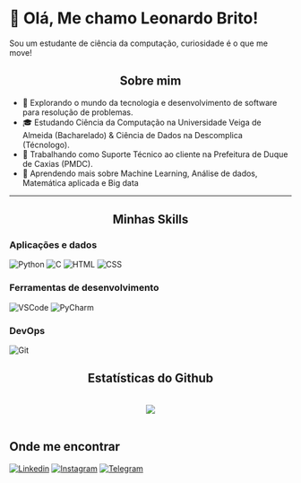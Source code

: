 <h1> 🌠 Olá, Me chamo Leonardo Brito! </h1>

Sou um estudante de ciência da computação, curiosidade é o que me move!

<h2 align="center">Sobre mim</h2> 

- 🤔 Explorando o mundo da tecnologia e desenvolvimento de software para resolução de problemas.
- 🎓 Estudando Ciência da Computação na Universidade Veiga de Almeida (Bacharelado) & Ciência de Dados na Descomplica (Técnologo).
- 💼 Trabalhando como Suporte Técnico ao cliente na Prefeitura de Duque de Caxias (PMDC).
- 🌱 Aprendendo mais sobre Machine Learning, Análise de dados, Matemática aplicada e Big data  

---

<h2 align="center"> Minhas Skills </h2>

<h3>Aplicações e dados</h3>

![Python](https://img.icons8.com/?size=100&id=13441&format=png&color=000000)
![C](https://img.icons8.com/?size=100&id=40670&format=png&color=000000)
![HTML](https://img.icons8.com/?size=100&id=20909&format=png&color=000000)
![CSS](https://img.icons8.com/?size=100&id=21278&format=png&color=000000)

<h3>Ferramentas de desenvolvimento</h3>

![VSCode](https://img.icons8.com/?size=100&id=9OGIyU8hrxW5&format=png&color=000000)
![PyCharm](https://img.icons8.com/?size=100&id=117121&format=png&color=000000)

<h3>DevOps</h3>

![Git](https://img.icons8.com/?size=100&id=20906&format=png&color=000000)

<h2 align="center">Estatísticas do Github</h2>
<br>
<div align="center">
  <picture>
  <source
    srcset="https://github-readme-stats.vercel.app/api?username=SudoMaster7&show_icons=true&theme=dark"
    media="(prefers-color-scheme: dark)"
  />
  <source
    srcset="https://github-readme-stats.vercel.app/api?username=SudoMaster7&show_icons=true"
    media="(prefers-color-scheme: light), (prefers-color-scheme: no-preference)"
  />
  <img src="https://github-readme-stats.vercel.app/api?username=SudoMaster7&show_icons=true" />
  </picture>
</div>
<br>
<div style="display: inline_block">

<h2>Onde me encontrar</h2>

[![Linkedin](https://img.icons8.com/?size=100&id=xuvGCOXi8Wyg&format=png&color=000000)](https://www.linkedin.com/in/leonardo-brito-133645262/)
[![Instagram](https://img.icons8.com/?size=100&id=ZRiAFreol5mE&format=png&color=000000)](https://www.instagram.com/sudo.ia/?utm_source=ig_web_button_share_sheet)
[![Telegram](https://img.icons8.com/?size=100&id=63306&format=png&color=000000)](https://t.me/Sudomasther)

